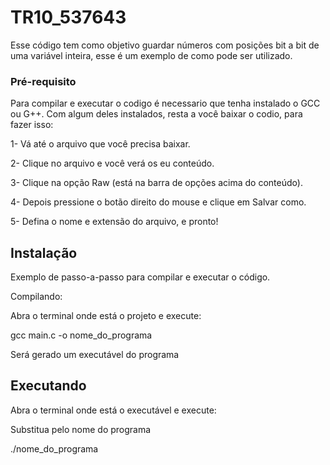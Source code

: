 # TR10_537643

Esse código tem como objetivo guardar números com posições bit a bit de uma variável inteira, esse é um exemplo de como pode ser utilizado.

### Pré-requisito

Para compilar e executar o codigo é necessario que tenha instalado o GCC ou G++.
Com algum deles instalados, resta a você baixar o codio, para fazer isso:

1- Vá até o arquivo que você precisa baixar.

2- Clique no arquivo e você verá os eu conteúdo.

3- Clique na opção Raw (está na barra de opções acima do conteúdo).

4- Depois pressione o botão direito do mouse  e clique em Salvar como.

5- Defina o nome e extensão do arquivo, e pronto!

## Instalação
 
Exemplo de passo-a-passo para compilar e executar o código.

Compilando:

Abra o terminal onde está o projeto e execute:

gcc main.c -o nome_do_programa

Será gerado um executável do programa

## Executando

Abra o terminal onde está o executável e execute:

Substitua pelo nome do programa

./nome_do_programa


